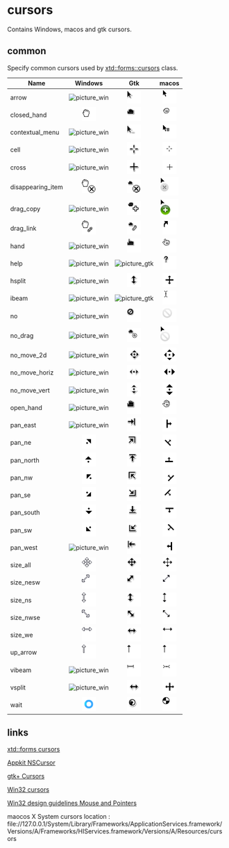 # cursors

Contains Windows, macos and gtk cursors.

## common

Specify common cursors used by [xtd::forms::cursors](https://github.com/gammasoft71/xtd_forms) class.

| Name | Windows | Gtk | macos |
|---|:-:|:-:|:-:|
| arrow | ![picture_win](common/arrow_w.png) | ![picture_gtk](common/arrow_g.png) | ![picture_mac](common/arrow_m.png) |
| closed_hand | ![picture_win](common/closed_hand_w.png) | ![picture_gtk](common/closed_hand_g.png) | ![picture_mac](common/closed_hand_m.png) |
| contextual_menu | ![picture_win](common/contextual_menu_w.png) | ![picture_gtk](common/contextual_menu_g.png) | ![picture_mac](common/contextual_menu_m.png) |
| cell | ![picture_win](common/cell_w.png) | ![picture_gtk](common/cell_g.png) | ![picture_mac](common/cell_m.png) |
| cross | ![picture_win](common/cross_w.png) | ![picture_gtk](common/cross_g.png) | ![picture_mac](common/cross_m.png) |
| disappearing_item | ![picture_win](common/disappearing_item_w.png) | ![picture_gtk](common/disappearing_item_g.png) | ![picture_mac](common/disappearing_item_m.png) |
| drag_copy | ![picture_win](common/drag_copy_w.png) | ![picture_gtk](common/drag_copy_g.png) | ![picture_mac](common/drag_copy_m.png) |
| drag_link | ![picture_win](common/drag_link_w.png) | ![picture_gtk](common/drag_link_g.png) | ![picture_mac](common/drag_link_m.png) |
| hand | ![picture_win](common/hand_w.png) | ![picture_gtk](common/hand_g.png) | ![picture_mac](common/hand_m.png) |
| help | ![picture_win](common/help_w.png) | ![picture_gtk](common/help_g.png) | ![picture_mac](common/help_m.png) |
| hsplit | ![picture_win](common/hsplit_w.png) | ![picture_gtk](common/hsplit_g.png) | ![picture_mac](common/hsplit_m.png) |
| ibeam | ![picture_win](common/ibeam_w.png) | ![picture_gtk](common/ibeam_g.png) | ![picture_mac](common/ibeam_m.png) |
| no | ![picture_win](common/no_w.png) | ![picture_gtk](common/no_g.png) | ![picture_mac](common/no_m.png) |
| no_drag | ![picture_win](common/no_drag_w.png) | ![picture_gtk](common/no_drag_g.png) | ![picture_mac](common/no_drag_m.png) |
| no_move_2d | ![picture_win](common/no_move_2d_w.png) | ![picture_gtk](common/no_move_2d_g.png) | ![picture_mac](common/no_move_2d_m.png) |
| no_move_horiz | ![picture_win](common/no_move_horiz_w.png) | ![picture_gtk](common/no_move_horiz_g.png) | ![picture_mac](common/no_move_horiz_m.png) |
| no_move_vert | ![picture_win](common/no_move_vert_w.png) | ![picture_gtk](common/no_move_vert_g.png) | ![picture_mac](common/no_move_vert_m.png) |
| open_hand | ![picture_win](common/open_hand_w.png) | ![picture_gtk](common/open_hand_g.png) | ![picture_mac](common/open_hand_m.png) |
| pan_east | ![picture_win](common/pan_east_w.png) | ![picture_gtk](common/pan_east_g.png) | ![picture_mac](common/pan_east_m.png) |
| pan_ne | ![picture_win](common/pan_ne_w.png) | ![picture_gtk](common/pan_ne_g.png) | ![picture_mac](common/pan_ne_m.png) |
| pan_north | ![picture_win](common/pan_north_w.png) | ![picture_gtk](common/pan_north_g.png) | ![picture_mac](common/pan_north_m.png) |
| pan_nw | ![picture_win](common/pan_nw_w.png) | ![picture_gtk](common/pan_nw_g.png) | ![picture_mac](common/pan_nw_m.png) |
| pan_se | ![picture_win](common/pan_se_w.png) | ![picture_gtk](common/pan_se_g.png) | ![picture_mac](common/pan_se_m.png) |
| pan_south | ![picture_win](common/pan_south_w.png) | ![picture_gtk](common/pan_south_g.png) | ![picture_mac](common/pan_south_m.png) |
| pan_sw | ![picture_win](common/pan_sw_w.png) | ![picture_gtk](common/pan_sw_g.png) | ![picture_mac](common/pan_sw_m.png) |
| pan_west | ![picture_win](common/pan_west_w.png) | ![picture_gtk](common/pan_west_g.png) | ![picture_mac](common/pan_west_m.png) |
| size_all | ![picture_win](common/size_all_w.png) | ![picture_gtk](common/size_all_g.png) | ![picture_mac](common/size_all_m.png) |
| size_nesw | ![picture_win](common/size_nesw_w.png) | ![picture_gtk](common/size_nesw_g.png) | ![picture_mac](common/size_nesw_m.png) |
| size_ns | ![picture_win](common/size_ns_w.png) | ![picture_gtk](common/size_ns_g.png) | ![picture_mac](common/size_ns_m.png) |
| size_nwse | ![picture_win](common/size_nwse_w.png) | ![picture_gtk](common/size_nwse_g.png) | ![picture_mac](common/size_nwse_m.png) |
| size_we | ![picture_win](common/size_we_w.png) | ![picture_gtk](common/size_we_g.png) | ![picture_mac](common/size_we_m.png) |
| up_arrow | ![picture_win](common/up_arrow_w.png) | ![picture_gtk](common/up_arrow_g.png) | ![picture_mac](common/up_arrow_m.png) |
| vibeam | ![picture_win](common/vibeam_w.png) | ![picture_gtk](common/vibeam_g.png) | ![picture_mac](common/vibeam_m.png) |
| vsplit | ![picture_win](common/vsplit_w.png) | ![picture_gtk](common/vsplit_g.png) | ![picture_mac](common/vsplit_m.png) |
| wait | ![picture_win](common/wait_w.png) | ![picture_gtk](common/wait_g.png) | ![picture_mac](common/wait_m.png) |

## links

[xtd::forms cursors](https://codedocs.xyz/gammasoft71/xtd_forms/classxtd_1_1forms_1_1cursors.html)

[Appkit NSCursor](https://developer.apple.com/documentation/appkit/nscursor)

[gtk+ Cursors](https://developer.gnome.org/gdk3/stable/gdk3-Cursors.html)

[Win32 cursors](https://docs.microsoft.com/en-us/windows/win32/api/winuser/nf-winuser-loadcursora)

[Win32 design guidelines Mouse and Pointers](https://docs.microsoft.com/en-us/windows/win32/uxguide/inter-mouse)

maocos X System cursors location : file://127.0.0.1/System/Library/Frameworks/ApplicationServices.framework/Versions/A/Frameworks/HIServices.framework/Versions/A/Resources/cursors
